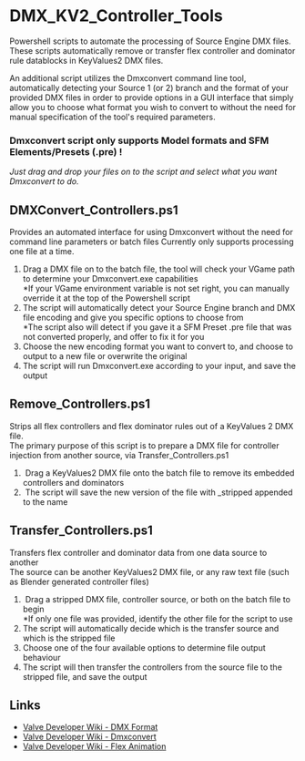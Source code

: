 # DMX_KV2_Controller_Tools
Powershell scripts to automate the processing of Source Engine DMX files. \
These scripts automatically remove or transfer flex controller and dominator rule datablocks in KeyValues2 DMX files.

An additional script utilizes the Dmxconvert command line tool, automatically detecting your Source 1 (or 2) branch and the format of your provided DMX files in order to provide options in a GUI interface that simply allow you to choose what format you wish to convert to without the need for manual specification of the tool's required parameters.

### Dmxconvert script only supports Model formats and SFM Elements/Presets (.pre) !

*Just drag and drop your files on to the script and select what you want Dmxconvert to do.*

## DMXConvert_Controllers.ps1
Provides an automated interface for using Dmxconvert without the need for command line parameters or batch files
Currently only supports processing one file at a time.

1. Drag a DMX file on to the batch file, the tool will check your VGame path to determine your Dmxconvert.exe capabilities \
   *If your VGame environment variable is not set right, you can manually override it at the top of the Powershell script
2. The script will automatically detect your Source Engine branch and DMX file encoding and give you specific options to choose from \
   *The script also will detect if you gave it a SFM Preset .pre file that was not converted properly, and offer to fix it for you
3. Choose the new encoding format you want to convert to, and choose to output to a new file or overwrite the original
4. The script will run Dmxconvert.exe according to your input, and save the output

## Remove_Controllers.ps1
Strips all flex controllers and flex dominator rules out of a KeyValues 2 DMX file. \
The primary purpose of this script is to prepare a DMX file for controller injection from another source, via Transfer_Controllers.ps1

1.  Drag a KeyValues2 DMX file onto the batch file to remove its embedded controllers and dominators
2.  The script will save the new version of the file with _stripped appended to the name

## Transfer_Controllers.ps1
Transfers flex controller and dominator data from one data source to another \
The source can be another KeyValues2 DMX file, or any raw text file (such as Blender generated controller files)

1.  Drag a stripped DMX file, controller source, or both on the batch file to begin \
    *If only one file was provided, identify the other file for the script to use
2. The script will automatically decide which is the transfer source and which is the stripped file
3. Choose one of the four available options to determine file output behaviour
4. The script will then transfer the controllers from the source file to the stripped file, and save the output

## Links
- [Valve Developer Wiki - DMX Format](https://developer.valvesoftware.com/wiki/DMX)
- [Valve Developer Wiki - Dmxconvert](https://developer.valvesoftware.com/wiki/Dmxconvert)
- [Valve Developer Wiki - Flex Animation](https://developer.valvesoftware.com/wiki/Flex_animation#DMX_format)
